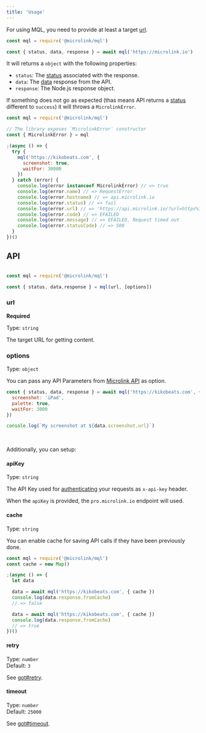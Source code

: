 ```yaml
---
title: 'Usage'
---
```


For using MQL, you need to provide at least a target [url](/docs/api/api-parameters/url).

```js
const mql = require('@microlink/mql')

const { status, data, response } = await mql('https://microlink.io')
```

It will returns a `object` with the following properties:
  
  - `status`: The [status](http://localhost:8000/docs/api/api-basics/format#status) associated with the response.
  - `data`: The [data](http://localhost:8000/docs/api/api-basics/format#data) response from the API. 
  - `response`: The Node.js response object.

If something does not go as expected (thas means API returns a [status](/docs/api/api-basics/format#status) different to  `success`) it will throws a `MicrolinkError`.

```js
const mql = require('@microlink/mql')

// The library exposes `MicrolinkError` constructor
const { MicrolinkError } = mql

;(async () => {
  try {
    mql('https://kikobeats.com', {
      screenshot: true,
      waitFor: 30000
    })
  } catch (error) {
    console.log(error instanceof MicrolinkError) // => true
    console.log(error.name) // => RequestError
    console.log(error.hostname) // => api.microlink.io
    console.log(error.status) // => fail
    console.log(error.url) // => 'https://api.microlink.io/?url=https%3A%2F%2Fkikobeats.com&screenshot=true&video=true&waitFor=40000&force=true'
    console.log(error.code) // => EFAILED
    console.log(error.message) // => EFAILED, Request timed out
    console.log(error.statusCode) // => 500
  }
})()
```

<Figcaption children="A `MicrolinkError` always have associated `status`, `message` and `code`." />

## API

```js

const mql = require('@microlink/mql')

const { status, data,response } = mql(url, [options])
```

### url

**Required**<br/>

Type: `string`

The target URL for getting content.

### options

Type: `object`<br/>

You can pass any API Parameters from [Microlink API](/docs/api/getting-started/overview) as option.

```js
const { status, data, response } = await mql('https://kikobeats.com', {
  screenshot: 'iPad',
  palette: true,
  waitFor: 3000
})

console.log(`My screenshot at ${data.screenshot.url}`)
```

<br/>

Additionally, you can setup:

#### apiKey

Type: `string`

The API Key used for [authenticating](/docs/api/api-basics/authentication) your requests as `x-api-key` header.

When the `apiKey` is provided, the `pro.microlink.io` endpoint will used.

#### cache

Type: `string`

You can enable cache for saving API calls if they have been previously done.

```js
const mql = require('@microlink/mql')
const cache = new Map()

;(async () => {
  let data

  data = await mql('https://kikobeats.com', { cache })
  console.log(data.response.fromCache)
  // => false

  data = await mql('https://kikobeats.com', { cache })
  console.log(data.response.fromCache)
  // => true
})()
```


<Figcaption children='caching feature is only available in the Node.js bundle' />

#### retry

Type: `number`<br/>
Default: `3`

See [got#retry](https://www.npmjs.com/package/got#retry).

#### timeout

Type: `number`<br/>
Default: `25000`

See [got#timeout](https://www.npmjs.com/package/got#timeout).


